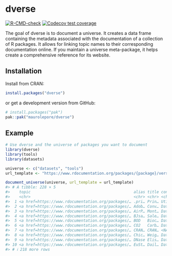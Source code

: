 
<!-- README.md is generated from README.Rmd. Please edit that file -->

# dverse

<!-- badges: start -->

[![R-CMD-check](https://github.com/maurolepore/dverse/actions/workflows/R-CMD-check.yaml/badge.svg)](https://github.com/maurolepore/dverse/actions/workflows/R-CMD-check.yaml)
[![Codecov test
coverage](https://codecov.io/gh/maurolepore/dverse/graph/badge.svg)](https://app.codecov.io/gh/maurolepore/dverse)
<!-- badges: end -->

The goal of dverse is to document a universe. It creates a data frame
containing the metadata associated with the documentation of a
collection of R packages. It allows for linking topic names to their
corresponding documentation online. If you maintain a universe
meta-package, it helps create a comprehensive reference for its website.

## Installation

Install from CRAN:

``` r
install.packages("dverse")
```

or get a development version from GitHub:

``` r
# install.packages("pak")
pak::pak("maurolepore/dverse")
```

## Example

``` r
# Use dverse and the universe of packages you want to document
library(dverse)
library(tools)
library(datasets)

universe <- c("datasets", "tools")
url_template <- "https://www.rdocumentation.org/packages/{package}/versions/3.6.2/topics/{topic}.html"

document_universe(universe, url_template = url_template)
#> # A tibble: 228 × 5
#>    topic                                             alias title concept package
#>    <chr>                                             <chr> <chr> <chr>   <chr>  
#>  1 <a href=https://www.rdocumentation.org/packages/… .pri… Prin… Utilit… tools  
#>  2 <a href=https://www.rdocumentation.org/packages/… Adob… Conv… Datase… tools  
#>  3 <a href=https://www.rdocumentation.org/packages/… AirP… Mont… Datase… datase…
#>  4 <a href=https://www.rdocumentation.org/packages/… BJsa… Sale… Datase… datase…
#>  5 <a href=https://www.rdocumentation.org/packages/… BOD   Bioc… Datase… datase…
#>  6 <a href=https://www.rdocumentation.org/packages/… CO2   Carb… Datase… datase…
#>  7 <a href=https://www.rdocumentation.org/packages/… CRAN… CRAN… <NA>    tools  
#>  8 <a href=https://www.rdocumentation.org/packages/… Chic… Weig… Datase… datase…
#>  9 <a href=https://www.rdocumentation.org/packages/… DNase Elis… Datase… datase…
#> 10 <a href=https://www.rdocumentation.org/packages/… EuSt… Dail… Datase… datase…
#> # ℹ 218 more rows
```
